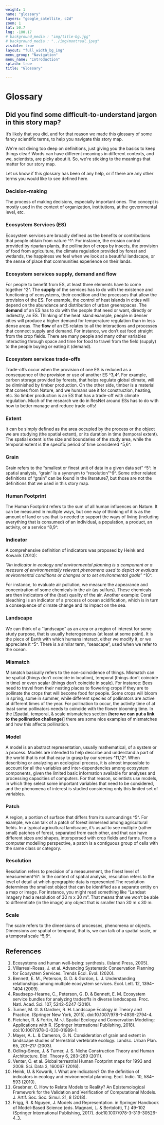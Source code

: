 ```yaml
---
weight: 1
name: "glossary"
layers: "google_satellite, c2d"
zoom: 1
lat: 50.7
lng: -100.17
# background_media : "img/title-bg.jpg" 
# background_media : "../img/montreal.jpeg" 
visible: true
layout: "full_width_bg_img"
menu_group: "Navigation"
menu_name: "Introduction"
splash: true
title: "Glossary"

---
```

# Glossary

## Did you find some difficult-to-understand jargon in this story map? 

It’s likely that you did, and for that reason we made this glossary of some fancy scientific terms, to help you navigate this story map.

We're not diving too deep on definitions, just giving you the basics to keep things clear! Words can have different meanings in different contexts, and we, scientists, are picky about it. So, we're sticking to the meanings that matter for our story map. 

Let us know if this glossary has been of any help, or if there are any other terms you would like to see defined here.


### Decision-making

The process of making decisions, especially important ones. The concept is mostly used in the context of organization, institutions, at the governmental level, etc. 

### Ecosystem Services (ES)

Ecosystem services are broadly defined as the benefits or contributions that people obtain from nature ^1^. For instance, the erosion control provided by riparian plants, the pollination of crops by insects, the provision of food from agriculture, the climate regulation provided by forest and wetlands, the happiness we feel when we look at a beautiful landscape, or the sense of place that communities experience on their lands.

### Ecosystem services supply, demand and flow

For people to benefit from ES, at least three elements have to come together ^2^. The **supply** of the services has to do with the existence and functioning of ecosystems, their condition and the processes that allow the provision of the ES. For example, the control of heat islands in cities will depend on the abundance and distribution of urban greenspaces. The **demand** of an ES has to do with the people that need or want, directly or indirectly, an ES. Thinking of the heat island example, people in denser cities will produce a higher demand for temperature regulation than in less dense areas. The **flow** of an ES relates to all the interactions and processes that connect supply and demand. For instance, we don’t eat food straight from the crop fields. There are many people and many other variables interacting through space and time for food to travel from the field (supply) to the people buying or eating it (demand).


### Ecosystem services trade-offs

Trade-offs occur when the provision of one ES is reduced as a consequence of the provision or use of another ES ^3,4^. For example, carbon storage provided by forests, that helps regulate global climate, will be diminished by timber production. On the other side, timber is a material that comes from Nature, and we humans use it for construction, heating, etc. So timber production is an ES that has a trade-off with climate regulation. Much of the research we do in ResNet around ESs has to do with how to better manage and reduce trade-offs! 

### Extent

It can be simply defined as the area occupied by the process or the object we are studying (the spatial extent), or its duration in time (temporal extent). The spatial extent is the size and boundaries of the study area, while the temporal extent is the specific period of time considered ^5,6^.

### Grain

Grain refers to the “smallest or finest unit of data in a given data set” ^5^. In spatial analysis, “grain” is a synonym to “resolution”^6^.
Some other related definitions of “grain” can be found in the literature7, but those are not the definitions that we used in this story map.


### Human Footprint

The Human Footprint refers to the sum of all human influences on Nature. It can be measured in multiple ways, but one way of thinking of it is as the amount of land or sea that is needed to support the ways of living (including everything that is consumed) of an individual, a population, a product, an activity, or a service ^8,9^.  

### Indicator

A comprehensive definition of indicators was proposed by Heink and Kowarik (2010):

*“​An indicator in ecology and environmental planning is a component or a measure of environmentally relevant phenomena used to depict or evaluate environmental conditions or changes or to set environmental goals”* ^10^. 

For instance, to evaluate air pollution, we measure the appearance and concentration of some chemicals in the air (as sulfurs). These chemicals are then indicators of the (bad) quality of the air.  Another example: Coral bleaching is an indicator of a process of ocean acidification, which is in turn a consequence of climate change and its impact on the sea.

### Landscape

We can think of a “landscape” as an area or a region of interest for some study purpose, that is usually heterogeneous (at least at some point). It is the piece of Earth with which humans interact, either we modify it, or we appreciate it ^5^. There is a similar term, “seascape”, used when we refer to the ocean. 

### Mismatch

Mismatch basically refers to the non-coincidence of things. Mismatch can be spatial (things don’t coincide in location), temporal (things don’t coincide in time) or even scalar (things don’t coincide in scale). 
For instance: Bees need to travel from their nesting places to flowering crops if they are to pollinate the crops that will become food for people. Some crops will bloom in spring, some in summer, while different species of pollinators are active at different times of the year. For pollination to occur, the activity time of at least some pollinators needs to coincide with the flower blooming time. In the [Spatial, temporal, & scale mismatches section (**here we can put a link to the pollination challenge**)] there are some nice examples of mismatches and how this affects pollination.

<!--- Add link to challenge 3 in bold text above --->

### Model

A model is an abstract representation, usually mathematical, of a system or a process. Models are intended to help describe and understand a part of the world  that is not that easy to grasp by our senses ^11,12^.
When describing or analyzing an ecological process, it is almost impossible to account for all the variables and inter-dependencies  among ecosystem components, given the limited basic information available for analyses and processing capacities of computers. For that reason, scientists use models, in which they select some important variables that need to be considered, and the phenomena of interest is studied considering only this limited set of variables.

### Patch

A region, a portion of surface that differs from its surroundings ^5^.
For example, we can talk of a patch of forest immersed among agricultural fields. In a typical agricultural landscape, it’s usual to see multiple (rather small) patches of forest, separated from each other, and that can have different sizes and shapes, interspersed with crop fields and farms.
From a computer modelling perspective, a patch is a contiguous group of cells with the same class or category.

### Resolution

Resolution refers to precision of a measurement, the finest level of measurement^6^. In the context of spatial analysis, resolution refers to the level of detail at which geographic data is represented.The resolution determines the smallest object that can be identified as a separate entity on a map or image. 
For instance, you might read something like “Landsat imagery had a resolution of 30 m x 30 m”. That means that we won’t be able to differentiate (in the image) any object that is smaller than 30 m x 30 m.

### Scale

The scale refers to the dimensions of processes, phenomena or objects. Dimensions are spatial or temporal, that is, we can talk of a spatial scale, or a temporal scale ^5,6^. 

<!--- Add link to Introduction Figure about scales here --->

## References

1.	Ecosystems and human well-being: synthesis. (Island Press, 2005).
2.	Villarreal-Rosas, J. et al. Advancing Systematic Conservation Planning for Ecosystem Services. Trends Ecol. Evol. (2020).
3.	Bennett, E. M., Peterson, G. D. & Gordon, L. J. Understanding relationships among multiple ecosystem services. Ecol. Lett. 12, 1394–1404 (2009).
4.	Raudsepp-Hearne, C., Peterson, G. D. & Bennett, E. M. Ecosystem service bundles for analyzing tradeoffs in diverse landscapes. Proc. Natl. Acad. Sci. 107, 5242–5247 (2010).
5.	Turner, M. G. & Gardner, R. H. Landscape Ecology in Theory and Practice. (Springer New York, 2015). doi:10.1007/978-1-4939-2794-4.
6.	Fletcher, R. & Fortin, M.-J. Spatial Ecology and Conservation Modeling: Applications with R. (Springer International Publishing, 2018). doi:10.1007/978-3-030-01989-1.
7.	Mayer, A. L. & Cameron, G. N. Consideration of grain and extent in landscape studies of terrestrial vertebrate ecology. Landsc. Urban Plan. 65, 201–217 (2003).
8.	Odling-Smee, J. & Turner, J. S. Niche Construction Theory and Human Architecture. Biol. Theory 6, 283–289 (2011).
9.	Venter, O. et al. Global terrestrial Human Footprint maps for 1993 and 2009. Sci. Data 3, 160067 (2016).
10.	Heink, U. & Kowarik, I. What are indicators? On the definition of indicators in ecology and environmental planning. Ecol. Indic. 10, 584–593 (2010).
11.	Graebner, C. How to Relate Models to Reality? An Epistemological Framework for the Validation and Verification of Computational Models. J. Artif. Soc. Soc. Simul. 21, 8 (2018).
12.	Frigg, R. & Nguyen, J. Models and Representation. in Springer Handbook of Model-Based Science (eds. Magnani, L. & Bertolotti, T.) 49–102 (Springer International Publishing, 2017). doi:10.1007/978-3-319-30526-4_3.








